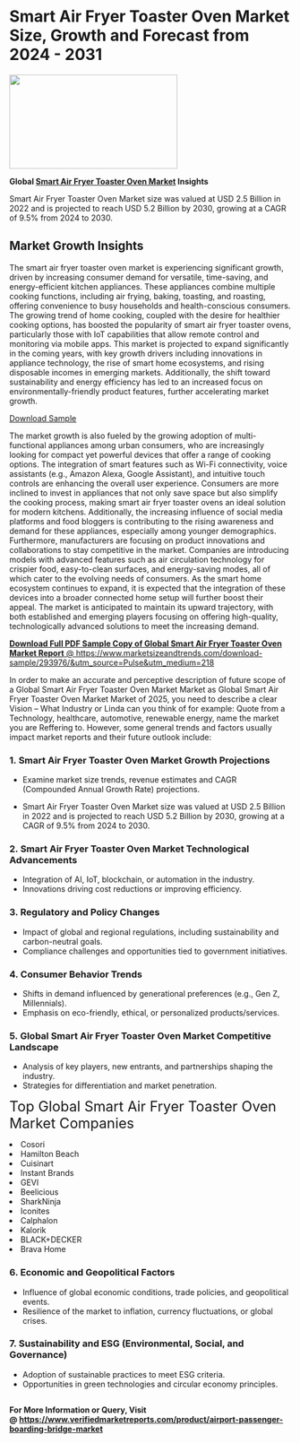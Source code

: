 <H1>Smart Air Fryer Toaster Oven Market Size, Growth and Forecast from 2024 - 2031</H1><img class="aligncenter size-medium wp-image-584254" src="https://thirdeyenews.in/wp-content/uploads/2024/09/Global-Market-Research-300x168.jpeg" alt="" width="300" height="168" /><p><strong>Global&nbsp;<a href="https://www.marketsizeandtrends.com/download-sample/293976/&amp;utm_source=Pulse&amp;utm_medium=218">Smart Air Fryer Toaster Oven Market</a> Insights</strong></p><p>Smart Air Fryer Toaster Oven Market size was valued at USD 2.5 Billion in 2022 and is projected to reach USD 5.2 Billion by 2030, growing at a CAGR of 9.5% from 2024 to 2030.</p><p><h2>Market Growth Insights</h2> <p>The smart air fryer toaster oven market is experiencing significant growth, driven by increasing consumer demand for versatile, time-saving, and energy-efficient kitchen appliances. These appliances combine multiple cooking functions, including air frying, baking, toasting, and roasting, offering convenience to busy households and health-conscious consumers. The growing trend of home cooking, coupled with the desire for healthier cooking options, has boosted the popularity of smart air fryer toaster ovens, particularly those with IoT capabilities that allow remote control and monitoring via mobile apps. This market is projected to expand significantly in the coming years, with key growth drivers including innovations in appliance technology, the rise of smart home ecosystems, and rising disposable incomes in emerging markets. Additionally, the shift toward sustainability and energy efficiency has led to an increased focus on environmentally-friendly product features, further accelerating market growth.</p> <p><a href="download_sample_link">Download Sample</a></p> <p>The market growth is also fueled by the growing adoption of multi-functional appliances among urban consumers, who are increasingly looking for compact yet powerful devices that offer a range of cooking options. The integration of smart features such as Wi-Fi connectivity, voice assistants (e.g., Amazon Alexa, Google Assistant), and intuitive touch controls are enhancing the overall user experience. Consumers are more inclined to invest in appliances that not only save space but also simplify the cooking process, making smart air fryer toaster ovens an ideal solution for modern kitchens. Additionally, the increasing influence of social media platforms and food bloggers is contributing to the rising awareness and demand for these appliances, especially among younger demographics. Furthermore, manufacturers are focusing on product innovations and collaborations to stay competitive in the market. Companies are introducing models with advanced features such as air circulation technology for crispier food, easy-to-clean surfaces, and energy-saving modes, all of which cater to the evolving needs of consumers. As the smart home ecosystem continues to expand, it is expected that the integration of these devices into a broader connected home setup will further boost their appeal. The market is anticipated to maintain its upward trajectory, with both established and emerging players focusing on offering high-quality, technologically advanced solutions to meet the increasing demand. <p><a href="get_more_info_link"></p><p><span class=""><strong>Download Full PDF Sample Copy of Global Smart Air Fryer Toaster Oven Market Report</strong> @ <a href="https://www.marketsizeandtrends.com/download-sample/293976/&amp;utm_source=Pulse&amp;utm_medium=218" target="_blank">https://www.marketsizeandtrends.com/download-sample/293976/&amp;utm_source=Pulse&amp;utm_medium=218</a></span></p><p>In order to make an accurate and perceptive description of future scope of a Global&nbsp;Smart Air Fryer Toaster Oven Market Market as Global&nbsp;Smart Air Fryer Toaster Oven Market Market of 2025, you need to describe a clear Vision &ndash; What Industry or Linda can you think of for example: Quote from a Technology, healthcare, automotive, renewable energy, name the market you are Reffering to. However, some general trends and factors usually impact market reports and their future outlook include:</p><h3>1.&nbsp;<strong>Smart Air Fryer Toaster Oven Market Growth Projections</strong></h3><ul><li>Examine market size trends, revenue estimates and CAGR (Compounded Annual Growth Rate) projections.</li><li><p>Smart Air Fryer Toaster Oven Market size was valued at USD 2.5 Billion in 2022 and is projected to reach USD 5.2 Billion by 2030, growing at a CAGR of 9.5% from 2024 to 2030.</p></li></ul><h3>2.&nbsp;<strong>Smart Air Fryer Toaster Oven Market Technological Advancements</strong></h3><ul><li>Integration of AI, IoT, blockchain, or automation in the industry.</li><li>Innovations driving cost reductions or improving efficiency.</li></ul><h3>3.&nbsp;<strong>Regulatory and Policy Changes</strong></h3><ul><li>Impact of global and regional regulations, including sustainability and carbon-neutral goals.</li><li>Compliance challenges and opportunities tied to government initiatives.</li></ul><h3>4.&nbsp;<strong>Consumer Behavior Trends</strong></h3><ul><li>Shifts in demand influenced by generational preferences (e.g., Gen Z, Millennials).</li><li>Emphasis on eco-friendly, ethical, or personalized products/services.</li></ul><h3>5.&nbsp;<strong>Global Smart Air Fryer Toaster Oven Market Competitive Landscape</strong></h3><ul><li>Analysis of key players, new entrants, and partnerships shaping the industry.</li><li>Strategies for differentiation and market penetration.</li></ul><p data-pm-slice="1 1 []"><span style="color: inherit; font-family: inherit; font-size: 25px;">Top Global Smart Air Fryer Toaster Oven Market Companies</span></p><div class="" data-test-id=""><p><li>Cosori</li><li> Hamilton Beach</li><li> Cuisinart</li><li> Instant Brands</li><li> GEVI</li><li> Beelicious</li><li> SharkNinja</li><li> Iconites</li><li> Calphalon</li><li> Kalorik</li><li> BLACK+DECKER</li><li> Brava Home</li></p></div><h3>6.&nbsp;<strong>Economic and Geopolitical Factors</strong></h3><ul><li>Influence of global economic conditions, trade policies, and geopolitical events.</li><li>Resilience of the market to inflation, currency fluctuations, or global crises.</li></ul><h3>7.&nbsp;<strong>Sustainability and ESG (Environmental, Social, and Governance)</strong></h3><ul><li>Adoption of sustainable practices to meet ESG criteria.</li><li>Opportunities in green technologies and circular economy principles.</li></ul><h2><strong style="font-size: 14px;">For More Information or Query, Visit @&nbsp;</strong><a style="background-color: #ffffff; font-size: 14px;" href="https://www.marketsizeandtrends.com/report/smart-air-fryer-toaster-oven-market/" target="_blank">https://www.verifiedmarketreports.com/product/airport-passenger-boarding-bridge-market</a></h2>
